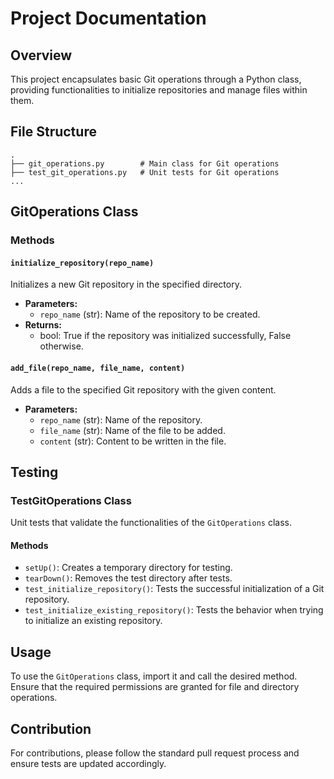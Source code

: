 # Project Documentation

## Overview
This project encapsulates basic Git operations through a Python class, providing functionalities to initialize repositories and manage files within them.

## File Structure
```
.
├── git_operations.py        # Main class for Git operations
├── test_git_operations.py   # Unit tests for Git operations
...
```

## GitOperations Class

### Methods

#### `initialize_repository(repo_name)`
Initializes a new Git repository in the specified directory.

- **Parameters:**
  - `repo_name` (str): Name of the repository to be created.
- **Returns:**
  - bool: True if the repository was initialized successfully, False otherwise.

#### `add_file(repo_name, file_name, content)`
Adds a file to the specified Git repository with the given content.

- **Parameters:**
  - `repo_name` (str): Name of the repository.
  - `file_name` (str): Name of the file to be added.
  - `content` (str): Content to be written in the file.

## Testing

### TestGitOperations Class
Unit tests that validate the functionalities of the `GitOperations` class.

#### Methods

- `setUp()`: Creates a temporary directory for testing.
- `tearDown()`: Removes the test directory after tests.
- `test_initialize_repository()`: Tests the successful initialization of a Git repository.
- `test_initialize_existing_repository()`: Tests the behavior when trying to initialize an existing repository.

## Usage
To use the `GitOperations` class, import it and call the desired method. Ensure that the required permissions are granted for file and directory operations. 

## Contribution
For contributions, please follow the standard pull request process and ensure tests are updated accordingly.